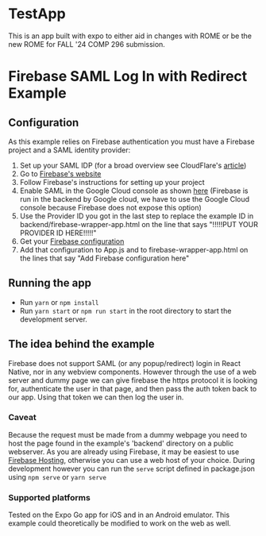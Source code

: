 # TestApp
This is an app built with expo to either aid in changes with ROME or be the new ROME for FALL '24 COMP 296 submission.







# Firebase SAML Log In with Redirect Example

## Configuration

As this example relies on Firebase authentication you must have a Firebase project and a SAML identity provider:

1. Set up your SAML IDP (for a broad overview see CloudFlare's [article](https://www.cloudflare.com/learning/access-management/what-is-saml/))
2. Go to [Firebase's website](https://firebase.google.com/products-build)
3. Follow Firebase's instructions for setting up your project
4. Enable SAML in the Google Cloud console as shown [here](https://cloud.google.com/identity-platform/docs/web/saml) (Firebase is run in the backend by Google cloud, we have to use the Google Cloud console because Firebase does not expose this option)
5. Use the Provider ID you got in the last step to replace the example ID in backend/firebase-wrapper-app.html on the line that says "!!!!!PUT YOUR PROVIDER ID HERE!!!!!"
6. Get your [Firebase configuration](https://firebase.google.com/docs/web/learn-more#config-object)
7. Add that configuration to App.js and to firebase-wrapper-app.html on the lines that say "Add Firebase configuration here"

## Running the app

- Run `yarn` or `npm install`
- Run `yarn start` or `npm run start` in the root directory to start the development server.

## The idea behind the example

Firebase does not support SAML (or any popup/redirect) login in React Native, nor in any webview components. However through
the use of a web server and dummy page we can give firebase the https protocol it is looking for, authenticate the user in that
page, and then pass the auth token back to our app. Using that token we can then log the user in.

### Caveat

Because the request must be made from a dummy webpage you need to host the page found in the example's 'backend' directory on a public webserver. As you are already using Firebase, it may be easiest to use [Firebase Hosting](https://firebase.google.com/docs/hosting), otherwise you can use a web host of your choice. During development however you can run the `serve` script defined in package.json using `npm serve` or `yarn serve`

### Supported platforms

Tested on the Expo Go app for iOS and in an Android emulator. This example could theoretically be modified to work on the web as well.

